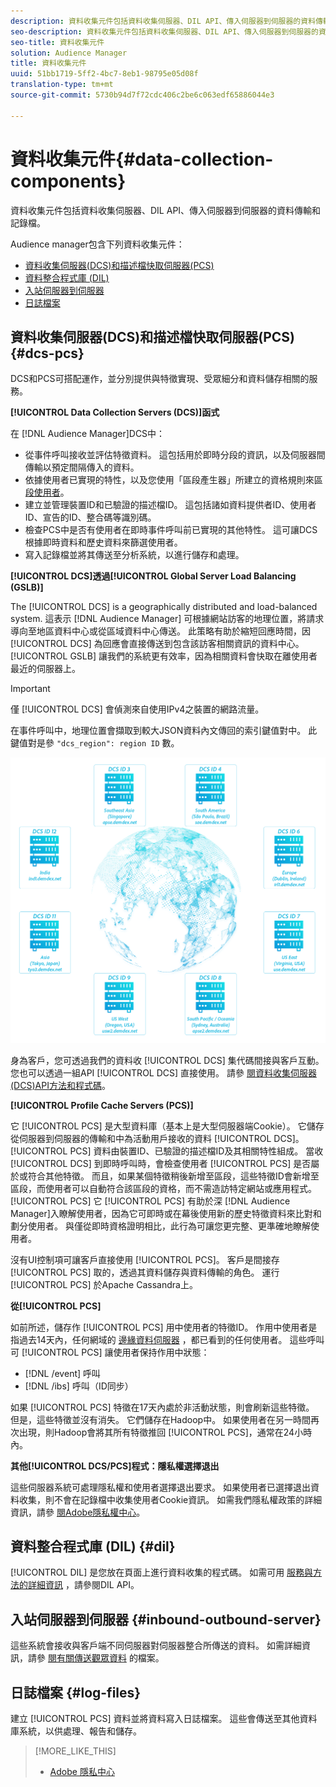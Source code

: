 ```yaml
---
description: 資料收集元件包括資料收集伺服器、DIL API、傳入伺服器到伺服器的資料傳輸和記錄檔。
seo-description: 資料收集元件包括資料收集伺服器、DIL API、傳入伺服器到伺服器的資料傳輸和記錄檔。
seo-title: 資料收集元件
solution: Audience Manager
title: 資料收集元件
uuid: 51bb1719-5ff2-4bc7-8eb1-98795e05d08f
translation-type: tm+mt
source-git-commit: 5730b94d7f72cdc406c2be6c063edf65886044e3

---
```



# 資料收集元件{#data-collection-components}

資料收集元件包括資料收集伺服器、DIL API、傳入伺服器到伺服器的資料傳輸和記錄檔。

<!-- 

c_compcollect.xml

 -->

Audience manager包含下列資料收集元件：

* [資料收集伺服器(DCS)和描述檔快取伺服器(PCS)](../../reference/system-components/components-data-collection.md#dcs-pcs)
* [資料整合程式庫 (DIL)](../../reference/system-components/components-data-collection.md#dil)
* [入站伺服器到伺服器](../../reference/system-components/components-data-collection.md#inbound-outbound-server)
* [日誌檔案](../../reference/system-components/components-data-collection.md#log-files)

## 資料收集伺服器(DCS)和描述檔快取伺服器(PCS) {#dcs-pcs}

DCS和PCS可搭配運作，並分別提供與特徵實現、受眾細分和資料儲存相關的服務。

**[!UICONTROL Data Collection Servers (DCS)]函式**

在 [!DNL Audience Manager]DCS中：

* 從事件呼叫接收並評估特徵資料。 這包括用於即時分段的資訊，以及伺服器間傳輸以預定間隔傳入的資料。
* 依據使用者已實現的特性，以及您使用「區段產生器」所建立的資格規則來區 [段使用者](../../features/segments/segment-builder.md)。
* 建立並管理裝置ID和已驗證的描述檔ID。 這包括諸如資料提供者ID、使用者ID、宣告的ID、整合碼等識別碼。
* 檢查PCS中是否有使用者在即時事件呼叫前已實現的其他特性。 這可讓DCS根據即時資料和歷史資料來篩選使用者。
* 寫入記錄檔並將其傳送至分析系統，以進行儲存和處理。

**[!UICONTROL DCS]透過[!UICONTROL Global Server Load Balancing (GSLB)]**

The [!UICONTROL DCS] is a geographically distributed and load-balanced system. 這表示 [!DNL Audience Manager] 可根據網站訪客的地理位置，將請求導向至地區資料中心或從區域資料中心傳送。 此策略有助於縮短回應時間，因 [!UICONTROL DCS] 為回應會直接傳送到包含該訪客相關資訊的資料中心。 [!UICONTROL GSLB] 讓我們的系統更有效率，因為相關資料會快取在離使用者最近的伺服器上。

>[!IMPORTANT]
>
>僅 [!UICONTROL DCS] 會偵測來自使用IPv4之裝置的網路流量。

在事件呼叫中，地理位置會擷取到較大JSON資料內文傳回的索引鍵值對中。 此鍵值對是參 `"dcs_region": region ID` 數。

![](assets/dcs-map.png)

身為客戶，您可透過我們的資料收 [!UICONTROL DCS] 集代碼間接與客戶互動。 您也可以透過一組API [!UICONTROL DCS] 直接使用。 請參 [閱資料收集伺服器(DCS)API方法和程式碼](../../api/dcs-intro/dcs-event-calls/dcs-event-calls.md)。

**[!UICONTROL Profile Cache Servers (PCS)]**

它 [!UICONTROL PCS] 是大型資料庫（基本上是大型伺服器端Cookie）。 它儲存從伺服器到伺服器的傳輸和中為活動用戶接收的資料 [!UICONTROL DCS]。 [!UICONTROL PCS] 資料由裝置ID、已驗證的描述檔ID及其相關特性組成。 當收 [!UICONTROL DCS] 到即時呼叫時，會檢查使用者 [!UICONTROL PCS] 是否屬於或符合其他特徵。 而且，如果某個特徵稍後新增至區段，這些特徵ID會新增至區段，而使用者可以自動符合該區段的資格，而不需造訪特定網站或應用程式。 [!UICONTROL PCS] 它 [!UICONTROL PCS] 有助於深 [!DNL Audience Manager]入瞭解使用者，因為它可即時或在幕後使用新的歷史特徵資料來比對和劃分使用者。 與僅從即時資格證明相比，此行為可讓您更完整、更準確地瞭解使用者。

沒有UI控制項可讓客戶直接使用 [!UICONTROL PCS]。 客戶是間接存 [!UICONTROL PCS] 取的，透過其資料儲存與資料傳輸的角色。 運行 [!UICONTROL PCS] 於Apache Cassandra上。

**從[!UICONTROL PCS]**

如前所述，儲存作 [!UICONTROL PCS] 用中使用者的特徵ID。 作用中使用者是指過去14天內，任何網域的 [邊緣資料伺服器](../../reference/system-components/components-edge.md) ，都已看到的任何使用者。 這些呼叫可 [!UICONTROL PCS] 讓使用者保持作用中狀態：

* [!DNL /event] 呼叫
* [!DNL /ibs] 呼叫（ID同步）

<!-- 

Removed /dpm calls from the bulleted list. /dpm calls have been deprecated.

 -->

如果 [!UICONTROL PCS] 特徵在17天內處於非活動狀態，則會刷新這些特徵。 但是，這些特徵並沒有消失。 它們儲存在Hadoop中。 如果使用者在另一時間再次出現，則Hadoop會將其所有特徵推回 [!UICONTROL PCS]，通常在24小時內。

**其他[!UICONTROL DCS/PCS]程式：隱私權選擇退出**

這些伺服器系統可處理隱私權和使用者選擇退出要求。 如果使用者已選擇退出資料收集，則不會在記錄檔中收集使用者Cookie資訊。 如需我們隱私權政策的詳細資訊，請參 [閱Adobe隱私權中心](https://www.adobe.com/privacy/advertising-services.html)。

## 資料整合程式庫 (DIL) {#dil}

[!UICONTROL DIL] 是您放在頁面上進行資料收集的程式碼。 如需可用 [服務與方法的詳細資訊](../../dil/dil-overview.md) ，請參閱DIL API。

## 入站伺服器到伺服器 {#inbound-outbound-server}

這些系統會接收與客戶端不同伺服器對伺服器整合所傳送的資料。 如需詳細資訊，請參 [閱有關傳送觀眾資料](/help/using/integration/sending-audience-data/real-time-data-integration/real-time-tech-specs.md) 的檔案。

## 日誌檔案 {#log-files}

建立 [!UICONTROL PCS] 資料並將資料寫入日誌檔案。 這些會傳送至其他資料庫系統，以供處理、報告和儲存。

>[!MORE_LIKE_THIS]
>
>* [Adobe 隱私中心](https://www.adobe.com/privacy.html)

